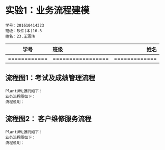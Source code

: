 实验1：业务流程建模
=======
    学号：201610414323
    班级：软件(本)16-3
    姓名：23.王涵玮
学号|班级|姓名  
:-:|:- |-:
============|=================|=============
流程图1：考试及成绩管理流程
---------
    PlantUML源码如下：
    业务流程图如下：
    流程说明：


流程图2： 客户维修服务流程
-----------
    PlantUML源码如下：
    业务流程图如下：
    流程说明：

